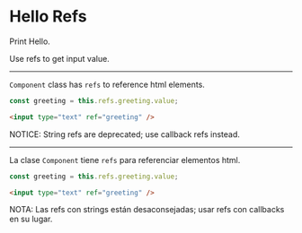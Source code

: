 # Hello Refs

Print Hello.

Use refs to get input value.

---

`Component` class has `refs` to reference html elements.

```javascript
const greeting = this.refs.greeting.value;
```

```html
<input type="text" ref="greeting" />
```

NOTICE: String refs are deprecated; use callback refs instead.

---

La clase `Component` tiene `refs` para referenciar elementos html.

```javascript
const greeting = this.refs.greeting.value;
```

```html
<input type="text" ref="greeting" />
```

NOTA: Las refs con strings están desaconsejadas; usar refs con callbacks en su lugar.